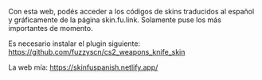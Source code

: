 Con esta web, podés acceder a los códigos de skins traducidos al español y gráficamente de la página skin.fu.link. Solamente puse los más importantes de momento.

Es necesario instalar el plugin siguiente:
https://github.com/fuzzyscn/cs2_weapons_knife_skin

La web mía:  https://skinfuspanish.netlify.app/
